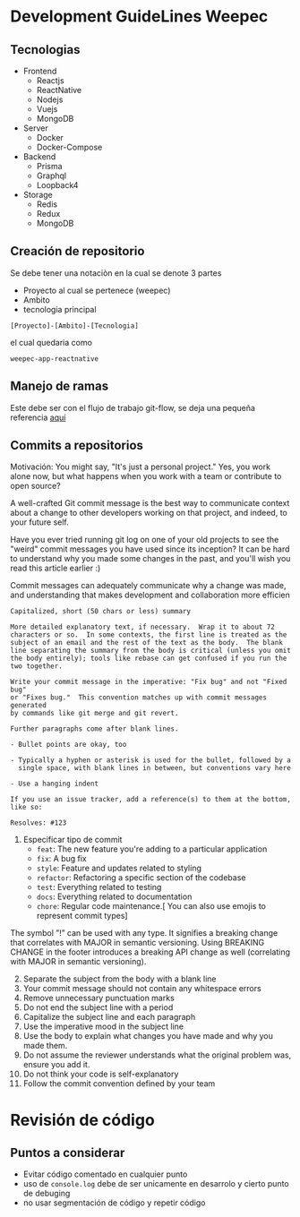 # Development GuideLines Weepec

## Tecnologias
* Frontend
    * Reactjs
    * ReactNative
    * Nodejs
    * Vuejs
    * MongoDB
* Server
    * Docker
    * Docker-Compose
* Backend
    * Prisma
    * Graphql
    * Loopback4
* Storage
    * Redis
    * Redux
    * MongoDB

## Creación de repositorio 
Se debe tener una notaciòn en la cual se denote 3 partes
* Proyecto al cual se pertenece (weepec)
* Ambito
* tecnologia principal

```
[Proyecto]-[Ambito]-[Tecnologia]
```

el cual quedaria como 

```
weepec-app-reactnative
```
## Manejo de ramas

Este debe ser con el flujo de trabajo git-flow, se deja una pequeña referencia [aquí](https://www.atlassian.com/es/git/tutorials/comparing-workflows/gitflow-workflow)

## Commits a repositorios

Motivación: 
You might say, "It's just a personal project." Yes, you work alone now, but what happens when you work with a team or contribute to open source?

A well-crafted Git commit message is the best way to communicate context about a change to other developers working on that project, and indeed, to your future self.

Have you ever tried running git log on one of your old projects to see the "weird" commit messages you have used since its inception? It can be hard to understand why you made some changes in the past, and you'll wish you read this article earlier :)

Commit messages can adequately communicate why a change was made, and understanding that makes development and collaboration more efficien

```text
Capitalized, short (50 chars or less) summary

More detailed explanatory text, if necessary.  Wrap it to about 72
characters or so.  In some contexts, the first line is treated as the
subject of an email and the rest of the text as the body.  The blank
line separating the summary from the body is critical (unless you omit
the body entirely); tools like rebase can get confused if you run the
two together.

Write your commit message in the imperative: "Fix bug" and not "Fixed bug"
or "Fixes bug."  This convention matches up with commit messages generated
by commands like git merge and git revert.

Further paragraphs come after blank lines.

- Bullet points are okay, too

- Typically a hyphen or asterisk is used for the bullet, followed by a
  single space, with blank lines in between, but conventions vary here

- Use a hanging indent

If you use an issue tracker, add a reference(s) to them at the bottom,
like so:

Resolves: #123
```

1. Especificar tipo de commit
    * `feat`: The new feature you're adding to a particular application
    * `fix`: A bug fix
    * `style`: Feature and updates related to styling
    * `refactor`: Refactoring a specific section of the codebase
    * `test`: Everything related to testing
    * `docs`: Everything related to documentation
    * `chore`: Regular code maintenance.[ You can also use emojis to represent commit types]

The symbol ”!” can be used with any type. It signifies a breaking change that correlates with MAJOR in semantic versioning.
Using BREAKING CHANGE in the footer introduces a breaking API change as well (correlating with MAJOR in semantic versioning).

2. Separate the subject from the body with a blank line
3. Your commit message should not contain any whitespace errors
4. Remove unnecessary punctuation marks
5. Do not end the subject line with a period
6. Capitalize the subject line and each paragraph
7. Use the imperative mood in the subject line
8. Use the body to explain what changes you have made and why you made them.
9. Do not assume the reviewer understands what the original problem was, ensure you add it.
10. Do not think your code is self-explanatory
11. Follow the commit convention defined by your team

# Revisión de código 
## Puntos a considerar
* Evitar código comentado en cualquier punto
* uso de `console.log` debe de ser unicamente en desarrolo y cierto punto de debuging
* no usar segmentación de código y repetir código
